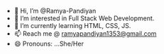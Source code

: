 - 👋 Hi, I’m @Ramya-Pandiyan
- 👀 I’m interested in Full Stack Web Development.
- 🌱 I’m currently learning HTML, CSS, JS.
- 📫 Reach me @ ramyapandiyan1353@gmail.com
- 😄 Pronouns: ...She/Her
